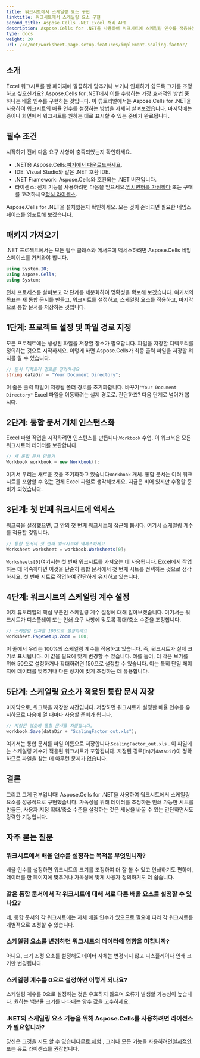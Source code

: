 ```yaml
---
title: 워크시트에서 스케일링 요소 구현
linktitle: 워크시트에서 스케일링 요소 구현
second_title: Aspose.Cells .NET Excel 처리 API
description: Aspose.Cells for .NET을 사용하여 워크시트에 스케일링 인수를 적용하는 방법을 단계별 튜토리얼, 예제 및 FAQ와 함께 알아보세요. 매끄러운 스케일링에 완벽합니다.
type: docs
weight: 20
url: /ko/net/worksheet-page-setup-features/implement-scaling-factor/
---
```

## 소개

Excel 워크시트를 한 페이지에 깔끔하게 맞추거나 보기나 인쇄하기 쉽도록 크기를 조정하고 싶으신가요? Aspose.Cells for .NET에서 이를 수행하는 가장 효과적인 방법 중 하나는 배율 인수를 구현하는 것입니다. 이 튜토리얼에서는 Aspose.Cells for .NET을 사용하여 워크시트의 배율 인수를 설정하는 방법을 자세히 살펴보겠습니다. 마지막에는 종이나 화면에서 워크시트를 원하는 대로 표시할 수 있는 준비가 완료됩니다.

## 필수 조건

시작하기 전에 다음 요구 사항이 충족되었는지 확인하세요.

-  .NET용 Aspose.Cells:[여기에서 다운로드하세요](https://releases.aspose.com/cells/net/).
- IDE: Visual Studio와 같은 .NET 호환 IDE.
- .NET Framework: Aspose.Cells와 호환되는 .NET 버전입니다.
-  라이센스: 전체 기능을 사용하려면 다음을 얻으세요.[임시면허를 가정하다](https://purchase.aspose.com/temporary-license/) 또는 구매를 고려하세요[정식 라이센스](https://purchase.aspose.com/buy).

Aspose.Cells for .NET을 설치했는지 확인하세요. 모든 것이 준비되면 필요한 네임스페이스를 임포트해 보겠습니다.


## 패키지 가져오기

.NET 프로젝트에서는 모든 필수 클래스와 메서드에 액세스하려면 Aspose.Cells 네임스페이스를 가져와야 합니다.

```csharp
using System.IO;
using Aspose.Cells;
using System;
```

전체 프로세스를 살펴보고 각 단계를 세분화하여 명확성을 확보해 보겠습니다. 여기서의 목표는 새 통합 문서를 만들고, 워크시트를 설정하고, 스케일링 요소를 적용하고, 마지막으로 통합 문서를 저장하는 것입니다. 

## 1단계: 프로젝트 설정 및 파일 경로 지정

모든 프로젝트에는 생성된 파일을 저장할 장소가 필요합니다. 파일을 저장할 디렉토리를 정의하는 것으로 시작하세요. 이렇게 하면 Aspose.Cells가 최종 출력 파일을 저장할 위치를 알 수 있습니다.

```csharp
// 문서 디렉토리 경로를 정의하세요
string dataDir = "Your Document Directory";
```


 이 줄은 출력 파일이 저장될 폴더 경로를 초기화합니다. 바꾸기`"Your Document Directory"` Excel 파일을 이동하려는 실제 경로로. 간단하죠? 다음 단계로 넘어가 봅시다.


## 2단계: 통합 문서 개체 인스턴스화

 Excel 파일 작업을 시작하려면 인스턴스를 만듭니다.`Workbook` 수업. 이 워크북은 모든 워크시트와 데이터를 보관합니다.

```csharp
// 새 통합 문서 만들기
Workbook workbook = new Workbook();
```


 여기서 우리는 새로운 것을 초기화하고 있습니다`Workbook` 개체. 통합 문서는 여러 워크시트를 포함할 수 있는 전체 Excel 파일로 생각해보세요. 지금은 비어 있지만 수정할 준비가 되었습니다.


## 3단계: 첫 번째 워크시트에 액세스

워크북을 설정했으면, 그 안의 첫 번째 워크시트에 접근해 봅시다. 여기서 스케일링 계수를 적용할 것입니다.

```csharp
// 통합 문서의 첫 번째 워크시트에 액세스하세요
Worksheet worksheet = workbook.Worksheets[0];
```


`Worksheets[0]`여기서는 첫 번째 워크시트를 가져오는 데 사용됩니다. Excel에서 작업하는 데 익숙하다면 이것을 단순히 통합 문서에서 첫 번째 시트를 선택하는 것으로 생각하세요. 첫 번째 시트로 작업하여 간단하게 유지하고 있습니다.


## 4단계: 워크시트의 스케일링 계수 설정

이제 튜토리얼의 핵심 부분인 스케일링 계수 설정에 대해 알아보겠습니다. 여기서는 워크시트가 디스플레이 또는 인쇄 요구 사항에 맞도록 확대/축소 수준을 조정합니다.

```csharp
// 스케일링 인자를 100으로 설정하세요
worksheet.PageSetup.Zoom = 100;
```


이 줄에서 우리는 100%의 스케일링 계수를 적용하고 있습니다. 즉, 워크시트가 실제 크기로 표시됩니다. 이 값을 필요에 맞게 변경할 수 있습니다. 예를 들어, 더 작은 보기를 위해 50으로 설정하거나 확대하려면 150으로 설정할 수 있습니다. 이는 특히 단일 페이지에 데이터를 맞추거나 다른 장치에 맞게 조정하는 데 유용합니다.


## 5단계: 스케일링 요소가 적용된 통합 문서 저장

마지막으로, 워크북을 저장할 시간입니다. 저장하면 워크시트가 설정한 배율 인수를 유지하므로 다음에 열 때마다 사용할 준비가 됩니다.

```csharp
// 지정된 경로에 통합 문서를 저장합니다.
workbook.Save(dataDir + "ScalingFactor_out.xls");
```


 여기서는 통합 문서를 파일 이름으로 저장합니다.`ScalingFactor_out.xls` . 이 파일에는 스케일링 계수가 적용된 워크시트가 포함됩니다. 지정된 경로(in)가`dataDir`)이 정확하므로 파일을 찾는 데 아무런 문제가 없습니다.


## 결론

그리고 그게 전부입니다! Aspose.Cells for .NET을 사용하여 워크시트에서 스케일링 요소를 성공적으로 구현했습니다. 가독성을 위해 데이터를 조정하든 인쇄 가능한 시트를 만들든, 사용자 지정 확대/축소 수준을 설정하는 것은 세상을 바꿀 수 있는 간단하면서도 강력한 기능입니다.

## 자주 묻는 질문

### 워크시트에서 배율 인수를 설정하는 목적은 무엇입니까?  
배율 인수를 설정하면 워크시트의 크기를 조정하여 더 잘 볼 수 있고 인쇄하기도 편하며, 데이터를 한 페이지에 맞추거나 가독성에 맞게 사용자 정의하기도 더 쉽습니다.

### 같은 통합 문서에서 각 워크시트에 대해 서로 다른 배율 요소를 설정할 수 있나요?  
네, 통합 문서의 각 워크시트에는 자체 배율 인수가 있으므로 필요에 따라 각 워크시트를 개별적으로 조정할 수 있습니다.

### 스케일링 요소를 변경하면 워크시트의 데이터에 영향을 미칩니까?  
아니요, 크기 조정 요소를 설정해도 데이터 자체는 변경되지 않고 디스플레이나 인쇄 크기만 변경됩니다.

### 스케일링 계수를 0으로 설정하면 어떻게 되나요?  
스케일링 계수를 0으로 설정하는 것은 유효하지 않으며 오류가 발생할 가능성이 높습니다. 원하는 백분율 크기를 나타내는 양수 값을 고수하세요.

### .NET의 스케일링 요소 기능을 위해 Aspose.Cells를 사용하려면 라이선스가 필요합니까?  
 당신은 그것을 시도 할 수 있습니다[무료 체험](https://releases.aspose.com/) , 그러나 모든 기능을 사용하려면[일시적인](https://purchase.aspose.com/temporary-license/) 또는 유료 라이센스를 권장합니다.